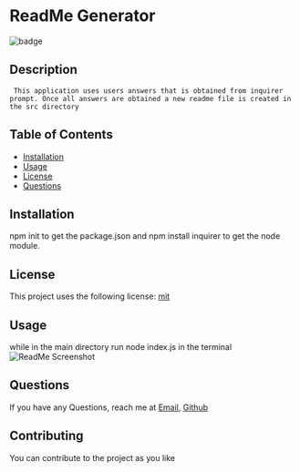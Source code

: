 # ReadMe Generator 

  ![badge](https://img.shields.io/badge/License-mit-green)
## Description
     This application uses users answers that is obtained from inquirer prompt. Once all answers are obtained a new readme file is created in the src directory 
   
## Table of Contents

  - [Installation](#Installation)
  - [Usage](#Usage)
  - [License](#License)
  - [Questions](#Questions)

## Installation
   npm init to get the package.json and npm install inquirer to get the node module.

## License
  
  This project uses the following license: [mit](https://choosealicense.com/licenses/mit/)
  

## Usage

while in the main directory run node index.js in the terminal
![ReadMe Screenshot](../assets/image/readme.png)


## Questions
If you have any Questions, reach me at [Email](mukey6@gmail.com), [Github](https://github.com/mukey6)
    
 
## Contributing 
  You can contribute to the project as you like